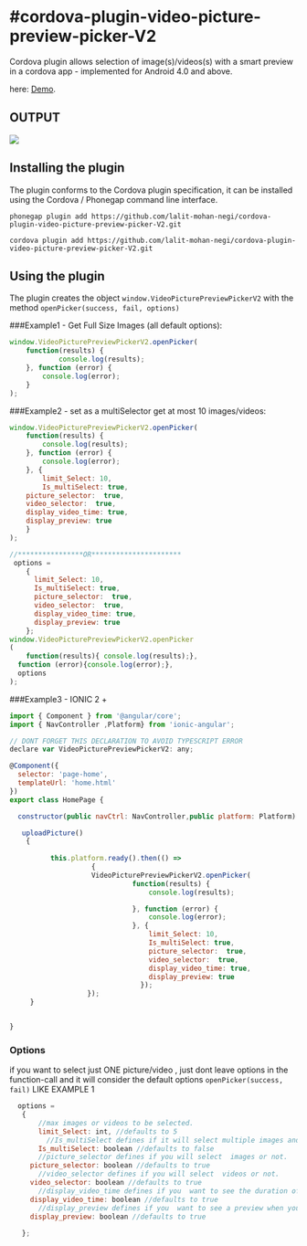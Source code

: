 #cordova-plugin-video-picture-preview-picker-V2
===================

Cordova  plugin allows selection of  image(s)/videos(s) with a smart preview  in a cordova app - implemented for Android 4.0 and above.

 here: [Demo](https://www.youtube.com/watch?v=O9do9XmMBvQ).
## OUTPUT
![](http://80.241.214.164/Cordovapicker/output.png)

## Installing the plugin

The plugin conforms to the Cordova plugin specification, it can be installed
using the Cordova / Phonegap command line interface.

    phonegap plugin add https://github.com/lalit-mohan-negi/cordova-plugin-video-picture-preview-picker-V2.git

    cordova plugin add https://github.com/lalit-mohan-negi/cordova-plugin-video-picture-preview-picker-V2.git


## Using the plugin

The plugin creates the object `window.VideoPicturePreviewPickerV2` with the method `openPicker(success, fail, options)` 

###Example1 - Get Full Size Images (all default options):
```javascript
window.VideoPicturePreviewPickerV2.openPicker(
	function(results) {
			console.log(results);
	}, function (error) {
		console.log(error);
	}
);
```

###Example2 - set as a multiSelector get at most 10 images/videos:
```javascript
window.VideoPicturePreviewPickerV2.openPicker(
	function(results) {
		console.log(results);
	}, function (error) {
		console.log(error);
	}, {
		limit_Select: 10,
		Is_multiSelect: true,
    picture_selector:  true,
    video_selector:  true,
    display_video_time: true,
    display_preview: true
	}
);

//****************OR********************** 
 options = 
    {
      limit_Select: 10,
      Is_multiSelect: true,
      picture_selector:  true,
      video_selector:  true,
      display_video_time: true,
      display_preview: true
    };
window.VideoPicturePreviewPickerV2.openPicker
(
	function(results){ console.log(results);}, 
  function (error){console.log(error);},
  options
);
```

###Example3 - IONIC 2 + 
```javascript
import { Component } from '@angular/core';
import { NavController ,Platform} from 'ionic-angular';

// DONT FORGET THIS DECLARATION TO AVOID TYPESCRIPT ERROR 
declare var VideoPicturePreviewPickerV2: any;

@Component({
  selector: 'page-home',
  templateUrl: 'home.html'
})
export class HomePage {

  constructor(public navCtrl: NavController,public platform: Platform) {}

   uploadPicture()
    {
    
          this.platform.ready().then(() =>
                    {
                    VideoPicturePreviewPickerV2.openPicker(
                              function(results) {
                                  console.log(results);

                              }, function (error) {
                                  console.log(error);
                              }, {
                                  limit_Select: 10,
                                  Is_multiSelect: true,
                                  picture_selector:  true,
                                  video_selector:  true,
                                  display_video_time: true,
                                  display_preview: true
                                });
                   });
     }


}
```

### Options
if you want to select just ONE picture/video , just dont leave options in the function-call and it will consider the default options `openPicker(success, fail)` LIKE EXAMPLE 1
 ```javascript  
   options = 
    {
        //max images or videos to be selected.
    	limit_Select: int, //defaults to 5
    	  //Is_multiSelect defines if it will select multiple images and video.
    	Is_multiSelect: boolean //defaults to false
        //picture_selector defines if you will select  images or not.
      picture_selector: boolean //defaults to true
        //video_selector defines if you will select  videos or not.
      video_selector: boolean //defaults to true
        //display_video_time defines if you  want to see the duration of videos's thumbnails or not.
      display_video_time: boolean //defaults to true
        //display_preview defines if you  want to see a preview when you select a media or not.
      display_preview: boolean //defaults to true
    	
    };
```
